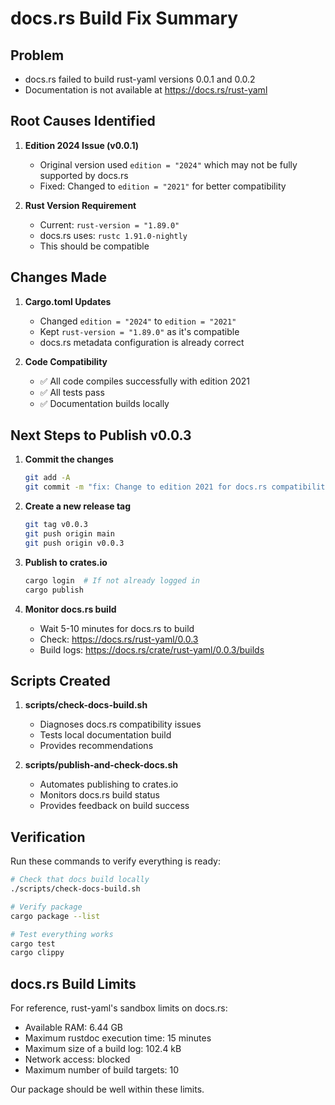 # docs.rs Build Fix Summary

## Problem
- docs.rs failed to build rust-yaml versions 0.0.1 and 0.0.2
- Documentation is not available at https://docs.rs/rust-yaml

## Root Causes Identified

1. **Edition 2024 Issue (v0.0.1)**
   - Original version used `edition = "2024"` which may not be fully supported by docs.rs
   - Fixed: Changed to `edition = "2021"` for better compatibility

2. **Rust Version Requirement**
   - Current: `rust-version = "1.89.0"`
   - docs.rs uses: `rustc 1.91.0-nightly`
   - This should be compatible

## Changes Made

1. **Cargo.toml Updates**
   - Changed `edition = "2024"` to `edition = "2021"`
   - Kept `rust-version = "1.89.0"` as it's compatible
   - docs.rs metadata configuration is already correct

2. **Code Compatibility**
   - ✅ All code compiles successfully with edition 2021
   - ✅ All tests pass
   - ✅ Documentation builds locally

## Next Steps to Publish v0.0.3

1. **Commit the changes**
   ```bash
   git add -A
   git commit -m "fix: Change to edition 2021 for docs.rs compatibility"
   ```

2. **Create a new release tag**
   ```bash
   git tag v0.0.3
   git push origin main
   git push origin v0.0.3
   ```

3. **Publish to crates.io**
   ```bash
   cargo login  # If not already logged in
   cargo publish
   ```

4. **Monitor docs.rs build**
   - Wait 5-10 minutes for docs.rs to build
   - Check: https://docs.rs/rust-yaml/0.0.3
   - Build logs: https://docs.rs/crate/rust-yaml/0.0.3/builds

## Scripts Created

1. **scripts/check-docs-build.sh**
   - Diagnoses docs.rs compatibility issues
   - Tests local documentation build
   - Provides recommendations

2. **scripts/publish-and-check-docs.sh**
   - Automates publishing to crates.io
   - Monitors docs.rs build status
   - Provides feedback on build success

## Verification

Run these commands to verify everything is ready:

```bash
# Check that docs build locally
./scripts/check-docs-build.sh

# Verify package
cargo package --list

# Test everything works
cargo test
cargo clippy
```

## docs.rs Build Limits

For reference, rust-yaml's sandbox limits on docs.rs:
- Available RAM: 6.44 GB
- Maximum rustdoc execution time: 15 minutes
- Maximum size of a build log: 102.4 kB
- Network access: blocked
- Maximum number of build targets: 10

Our package should be well within these limits.